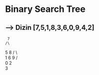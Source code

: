 # Binary Search Tree
## --> Dizin [7,5,1,8,3,6,0,9,4,2]

     7
    /\
   5  8
  / \  \
 1   6  9
/ \
0  2
     \
      3

                 
                